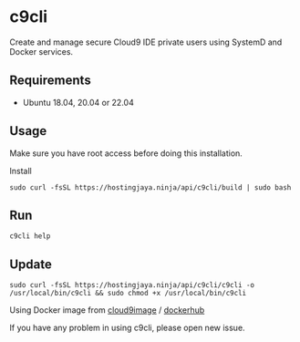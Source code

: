 # c9cli

Create and manage secure Cloud9 IDE private users using SystemD and Docker services.

## Requirements

- Ubuntu 18.04, 20.04 or 22.04

## Usage

Make sure you have root access before doing this installation.

Install

```
sudo curl -fsSL https://hostingjaya.ninja/api/c9cli/build | sudo bash
```

## Run

```
c9cli help
```

## Update

```
sudo curl -fsSL https://hostingjaya.ninja/api/c9cli/c9cli -o /usr/local/bin/c9cli && sudo chmod +x /usr/local/bin/c9cli
```

Using Docker image from [cloud9image](https://github.com/gvoze32/cloud9image) / [dockerhub](https://hub.docker.com/repository/docker/gvoze32/cloud9)

If you have any problem in using c9cli, please open new issue.
